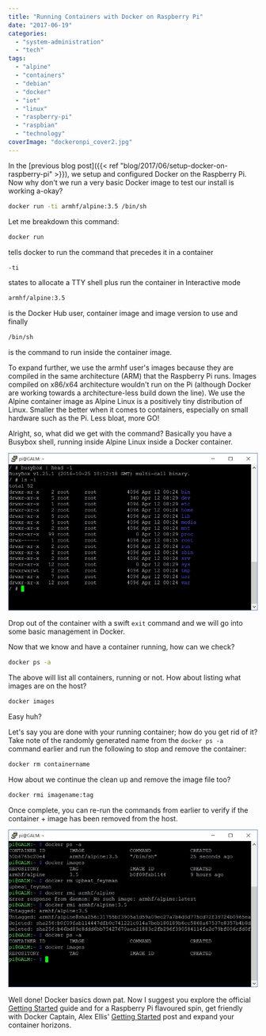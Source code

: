 ```yaml
---
title: "Running Containers with Docker on Raspberry Pi"
date: "2017-06-19"
categories: 
  - "system-administration"
  - "tech"
tags: 
  - "alpine"
  - "containers"
  - "debian"
  - "docker"
  - "iot"
  - "linux"
  - "raspberry-pi"
  - "raspbian"
  - "technology"
coverImage: "dockeronpi_cover2.jpg"
---
```


In the [previous blog post]({{< ref "blog/2017/06/setup-docker-on-raspberry-pi" >}}), we setup and configured Docker on the Raspberry Pi. Now why don't we run a very basic Docker image to test our install is working a-okay?

```bash
docker run -ti armhf/alpine:3.5 /bin/sh
```

Let me breakdown this command:

```bash
docker run
```

tells docker to run the command that precedes it in a container

```bash
-ti
```

states to allocate a TTY shell plus run the container in Interactive mode

```bash
armhf/alpine:3.5
```

is the Docker Hub user, container image and image version to use and finally

```bash
/bin/sh
```

is the command to run inside the container image.

To expand further, we use the armhf user's images because they are compiled in the same architecture (ARM) that the Raspberry Pi runs. Images compiled on x86/x64 architecture wouldn't run on the Pi (although Docker are working towards a architecture-less build down the line). We use the Alpine container image as Alpine Linux is a positively tiny distribution of Linux. Smaller the better when it comes to containers, especially on small hardware such as the Pi. Less bloat, more GO!

Alright, so, what did we get with the command? Basically you have a Busybox shell, running inside Alpine Linux inside a Docker container.

![](images/dockeronpi4.jpg)

Drop out of the container with a swift ```exit``` command and we will go into some basic management in Docker.

Now that we know and have a container running, how can we check?

```bash
docker ps -a
```

The above will list all containers, running or not. How about listing what images are on the host?

```bash
docker images
```

Easy huh?

Let's say you are done with your running container; how do you get rid of it? Take note of the randomly generated name from the ```docker ps -a``` command earlier and run the following to stop and remove the container:

```bash
docker rm containername
```

How about we continue the clean up and remove the image file too?

```bash
docker rmi imagename:tag
```

Once complete, you can re-run the commands from earlier to verify if the container + image has been removed from the host.

![](images/dockeronpi5.jpg)

Well done! Docker basics down pat. Now I suggest you explore the official [Getting Started](https://docs.docker.com/engine/getstarted/) guide and for a Raspberry Pi flavoured spin, get friendly with Docker Captain, Alex Ellis' [Getting Started](http://blog.alexellis.io/getting-started-with-docker-on-raspberry-pi/) post and expand your container horizons.
